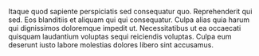 Itaque quod sapiente perspiciatis sed consequatur quo. Reprehenderit qui sed. Eos blanditiis et aliquam qui qui consequatur. Culpa alias quia harum qui dignissimos doloremque impedit ut. Necessitatibus ut ea occaecati quisquam laudantium voluptas sequi reiciendis voluptas. Culpa eum deserunt iusto labore molestias dolores libero sint accusamus.